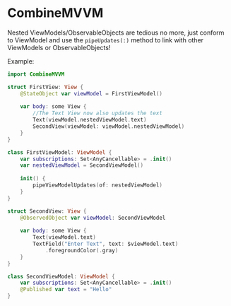 # CombineMVVM
Nested ViewModels/ObservableObjects are tedious no more, just conform to ViewModel and use the `pipeUpdates(:)` method to link with other ViewModels or ObservableObjects!

Example:
```swift
import CombineMVVM

struct FirstView: View {
    @StateObject var viewModel = FirstViewModel()
    
    var body: some View {
        //The Text View now also updates the text
        Text(viewModel.nestedViewModel.text)
        SecondView(viewModel: viewModel.nestedViewModel)
    }
}

class FirstViewModel: ViewModel {
    var subscriptions: Set<AnyCancellable> = .init()
    var nestedViewModel = SecondViewModel()
    
    init() {
        pipeViewModelUpdates(of: nestedViewModel)
    }
}

struct SecondView: View {
    @ObservedObject var viewModel: SecondViewModel
    
    var body: some View {
        Text(viewModel.text)
        TextField("Enter Text", text: $viewModel.text)
            .foregroundColor(.gray)
    }
}

class SecondViewModel: ViewModel {
    var subscriptions: Set<AnyCancellable> = .init()
    @Published var text = "Hello"
}
```
